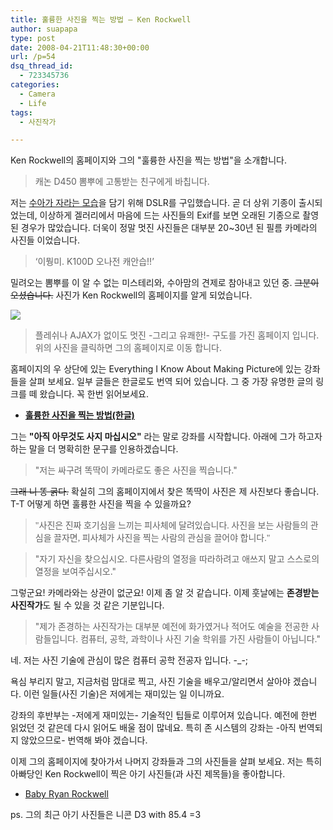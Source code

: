 ```yaml
---
title: 훌륭한 사진을 찍는 방법 – Ken Rockwell
author: suapapa
type: post
date: 2008-04-21T11:48:30+00:00
url: /p=54
dsq_thread_id:
  - 723345736
categories:
  - Camera
  - Life
tags:
  - 사진작가

---
```

Ken Rockwell의 홈페이지와 그의 "훌륭한 사진을 찍는 방법"을 소개합니다.

> 캐논 D450 뽐뿌에 고통받는 친구에게 바칩니다.

저는 [수아가 자라는 모습][1]을 담기 위해 DSLR를 구입했습니다. 곧 더 상위 기종이 출시되었는데, 이상하게 겔러리에서 마음에 드는 사진들의 Exif를 보면 오래된 기종으로 촬영된 경우가 많았습니다. 더욱이 정말 멋진 사진들은 대부분 20~30년 된 필름 카메라의 사진들 이었습니다.

> &#8216;이뭥미. K100D 오나전 캐안습!!&#8217;

밀려오는 뽐뿌를 이 알 수 없는 미스테리와, 수아맘의 견제로 참아내고 있던 중. <strike>그분이 오셨습니다.</strike> 사진가 Ken Rockwell의 홈페이지를 알게 되었습니다.



[![](https://homin.dev/asset/blog/2008/04/kenrockwell_site.jpg)](http://kenrockwell.com/)

> 플레쉬나 AJAX가 없이도 멋진 -그리고 유쾌한!- 구도를 가진 홈페이지 입니다. 위의 사진을 클릭하면 그의 홈페이지로 이동 합니다.

홈페이지의 우 상단에 있는 Everything I Know About Making Picture에 있는 강좌들을 살펴 보세요. 일부 글들은 한글로도 번역 되어 있습니다. 그 중 가장 유명한 글의 링크를 떼 왔습니다. 꼭 한번 읽어보세요.

  * [<strong>훌륭한 사진을 찍는 방법(한글)</strong>](http://kenrockwell.com/tech/howtok.html)

그는 **"아직 아무것도 사지 마십시오"** 라는 말로 강좌를 시작합니다. 아래에 그가 하고자 하는 말을 더 명확히한 문구를 인용하겠습니다.

> "저는 싸구려 똑딱이 카메라로도 좋은 사진을 찍습니다."

<strike>그래 니 똥 굵다.</strike> 확실히 그의 홈페이지에서 찾은 똑딱이 사진은 제 사진보다 좋습니다. T-T 어떻게 하면 훌륭한 사진을 찍을 수 있을까요?

> <font face="Georgia, Times New Roman, Times, serif">"사진은 진짜 호기심을 느끼는 피사체에 달려있습니다. 사진을 보는 사람들의 관심을 끌자면, 피사체가 사진을 찍는 사람의 관심을 끌어야 합니다."</font>

> <p align="left">
>   "자기 자신을 찾으십시오. 다른사람의 열정을 따라하려고 애쓰지 말고 스스로의 열정을 보여주십시오."
> </p>

<p align="left">
  그렇군요! 카메라와는 상관이 없군요! 이제 좀 알 것 같습니다. 이제 훗날에는 <strong>존경받는 사진작가</strong>도 될 수 있을 것 같은 기분입니다.
</p>

> "제가 존경하는 사진작가는 대부분 예전에 화가였거나 적어도 예술을 전공한 사람들입니다. 컴퓨터, 공학, 과학이나 사진 기술 학위를 가진 사람들이 아닙니다."

네. 저는 사진 기술에 관심이 많은 컴퓨터 공학 전공자 입니다. -_-;

욕심 부리지 말고, 지금처럼 맘대로 찍고, 사진 기술을 배우고/알리면서 살아야 겠습니다. 이런 일들(사진 기술)은 저에게는 재미있는 일 이니까요.

강좌의 후반부는 -저에게 재미있는- 기술적인 팁들로 이루어져 있습니다. 예전에 한번 읽었던 것 같은데 다시 읽어도 배울 점이 많네요. 특히 존 시스템의 강좌는 -아직 번역되지 않았으므로- 번역해 봐야 겠습니다.

이제 그의 홈페이지에 찾아가서 나머지 강좌들과 그의 사진들을 살펴 보세요. 저는 특히 아빠당인 Ken Rockwell이 찍은 아기 사진들(과 사진 제목들)을 좋아합니다.

  * [Baby Ryan Rockwell](http://kenrockwell.com/ryan/index.htm)

ps. 그의 최근 아기 사진들은 니콘 D3 with 85.4 =3

 [1]: https://homin.dev/gallery2/main.php?g2_itemId=1907